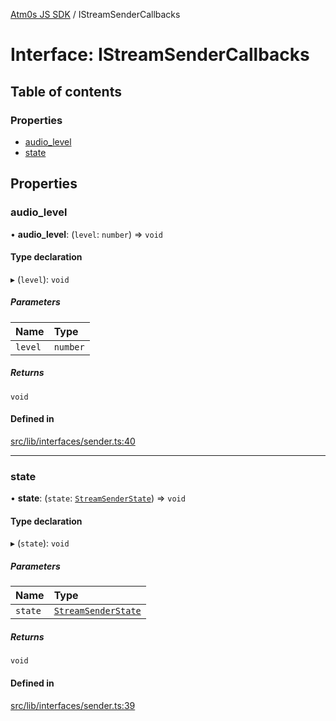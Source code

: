[Atm0s JS SDK](../README.md) / IStreamSenderCallbacks

# Interface: IStreamSenderCallbacks

## Table of contents

### Properties

- [audio\_level](IStreamSenderCallbacks.md#audio_level)
- [state](IStreamSenderCallbacks.md#state)

## Properties

### audio\_level

• **audio\_level**: (`level`: `number`) => `void`

#### Type declaration

▸ (`level`): `void`

##### Parameters

| Name | Type |
| :------ | :------ |
| `level` | `number` |

##### Returns

`void`

#### Defined in

[src/lib/interfaces/sender.ts:40](https://github.com/8xFF/media-sdk-js/blob/42072f0/src/lib/interfaces/sender.ts#L40)

___

### state

• **state**: (`state`: [`StreamSenderState`](../enums/StreamSenderState.md)) => `void`

#### Type declaration

▸ (`state`): `void`

##### Parameters

| Name | Type |
| :------ | :------ |
| `state` | [`StreamSenderState`](../enums/StreamSenderState.md) |

##### Returns

`void`

#### Defined in

[src/lib/interfaces/sender.ts:39](https://github.com/8xFF/media-sdk-js/blob/42072f0/src/lib/interfaces/sender.ts#L39)
